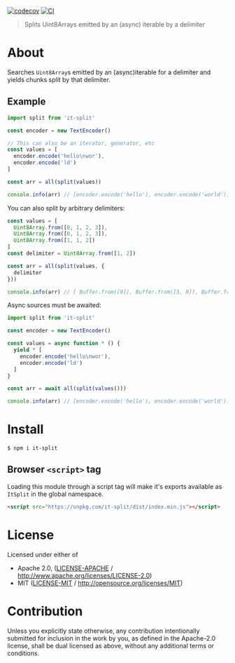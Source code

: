 [![codecov](https://img.shields.io/codecov/c/github/achingbrain/it.svg?style=flat-square)](https://codecov.io/gh/achingbrain/it)
[![CI](https://img.shields.io/github/actions/workflow/status/achingbrain/it/js-test-and-release.yml?branch=master\&style=flat-square)](https://github.com/achingbrain/it/actions/workflows/js-test-and-release.yml?query=branch%3Amaster)

> Splits Uint8Arrays emitted by an (async) iterable by a delimiter

# About

Searches `Uint8Array`s emitted by an (async)iterable for a delimiter and yields chunks split by that delimiter.

## Example

```javascript
import split from 'it-split'

const encoder = new TextEncoder()

// This can also be an iterator, generator, etc
const values = [
  encoder.encode('hello\nwor'),
  encoder.encode('ld')
]

const arr = all(split(values))

console.info(arr) // [encoder.encode('hello'), encoder.encode('world')]
```

You can also split by arbitrary delimiters:

```javascript
const values = [
  Uint8Array.from([0, 1, 2, 3]),
  Uint8Array.from([0, 1, 2, 3]),
  Uint8Array.from([1, 1, 2])
]
const delimiter = Uint8Array.from([1, 2])

const arr = all(split(values, {
  delimiter
}))

console.info(arr) // [ Buffer.from([0]), Buffer.from([3, 0]), Buffer.from([3, 1]) ]
```

Async sources must be awaited:

```javascript
import split from 'it-split'

const encoder = new TextEncoder()

const values = async function * () {
  yield * [
    encoder.encode('hello\nwor'),
    encoder.encode('ld')
  ]
}

const arr = await all(split(values()))

console.info(arr) // [encoder.encode('hello'), encoder.encode('world')]
```

# Install

```console
$ npm i it-split
```

## Browser `<script>` tag

Loading this module through a script tag will make it's exports available as `ItSplit` in the global namespace.

```html
<script src="https://unpkg.com/it-split/dist/index.min.js"></script>
```

# License

Licensed under either of

- Apache 2.0, ([LICENSE-APACHE](LICENSE-APACHE) / <http://www.apache.org/licenses/LICENSE-2.0>)
- MIT ([LICENSE-MIT](LICENSE-MIT) / <http://opensource.org/licenses/MIT>)

# Contribution

Unless you explicitly state otherwise, any contribution intentionally submitted for inclusion in the work by you, as defined in the Apache-2.0 license, shall be dual licensed as above, without any additional terms or conditions.
